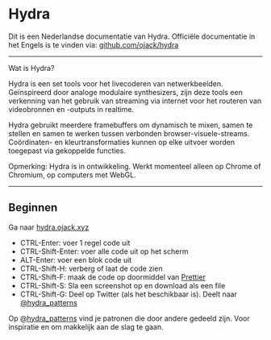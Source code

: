 # Hydra

Dit is een Nederlandse documentatie van Hydra. Officiële documentatie in het Engels is te vinden via: [github.com/ojack/hydra](https://github.com/ojack/hydra)


---
Wat is Hydra?

Hydra is een set tools voor het livecoderen van netwerkbeelden. Geïnspireerd door analoge modulaire synthesizers, zijn deze tools een verkenning van het gebruik van streaming via internet voor het routeren van videobronnen en -outputs in realtime.

Hydra gebruikt meerdere framebuffers om dynamisch te mixen, samen te stellen en samen te werken tussen verbonden browser-visuele-streams. Coördinaten- en kleurtransformaties kunnen op elke uitvoer worden toegepast via gekoppelde functies.

Opmerking: Hydra is in ontwikkeling. Werkt momenteel alleen op Chrome of Chromium, op computers met WebGL.


---


## Beginnen

Ga naar [hydra.ojack.xyz](https://hydra.ojack.xyz)

* CTRL-Enter: voer 1 regel code uit
* CTRL-Shift-Enter: voer alle code uit op het scherm
* ALT-Enter: voer een blok code uit
* CTRL-Shift-H: verberg of laat de code zien
* CTRL-Shift-F: maak de code op doormiddel van [Prettier](https://prettier.io/)
* CTRL-Shift-S: Sla een screenshot op en download als een file
* CTRL-Shift-G: Deel op Twitter (als het beschikbaar is). Deelt naar [@hydra_patterns](https://twitter.com/hydra_patterns)


Op [@hydra_patterns](https://twitter.com/hydra_patterns) vind je patronen die door andere gedeeld zijn. Voor inspiratie en om makkelijk aan de slag te gaan.
